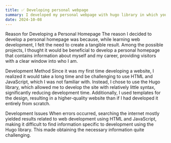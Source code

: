 ```yaml
---
title: ✅ Developing personal webpage 
summary: I developed my personal webpage with hugo library in which you know my informations.
date: 2024-10-08
---
```


Reason for Developing a Personal Homepage
The reason I decided to develop a personal homepage was because, while learning web development, I felt the need to create a tangible result. Among the possible projects, I thought it would be beneficial to develop a personal homepage that contains information about myself and my career, providing visitors with a clear window into who I am.

Development Method
Since it was my first time developing a website, I realized it would take a long time and be challenging to use HTML and JavaScript, which I was not familiar with. Instead, I chose to use the Hugo library, which allowed me to develop the site with relatively little syntax, significantly reducing development time. Additionally, I used templates for the design, resulting in a higher-quality website than if I had developed it entirely from scratch.

Development Issues
When errors occurred, searching the internet mostly yielded results related to web development using HTML and JavaScript, making it difficult to find information specific to development using the Hugo library. This made obtaining the necessary information quite challenging.